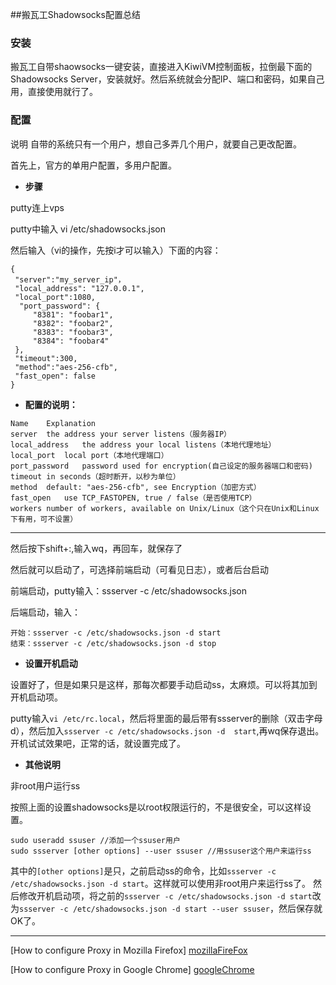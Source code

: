 ##搬瓦工Shadowsocks配置总结


### 安装

搬瓦工自带shaowsocks一键安装，直接进入KiwiVM控制面板，拉倒最下面的Shadowsocks Server，安装就好。然后系统就会分配IP、端口和密码，如果自己用，直接使用就行了。

### 配置

说明
自带的系统只有一个用户，想自己多弄几个用户，就要自己更改配置。

首先上，官方的单用户配置，多用户配置。

* **步骤**

putty连上vps

putty中输入 vi /etc/shadowsocks.json

然后输入（vi的操作，先按i才可以输入）下面的内容：

```
{
 "server":"my_server_ip"，
 "local_address": "127.0.0.1",
 "local_port":1080,
  "port_password": {
     "8381": "foobar1",
     "8382": "foobar2",
     "8383": "foobar3",
     "8384": "foobar4"
 },
 "timeout":300,
 "method":"aes-256-cfb",
 "fast_open": false
}
```

* **配置的说明：**

```
Name	Explanation
server	the address your server listens（服务器IP）
local_address	the address your local listens（本地代理地址）
local_port	local port（本地代理端口）
port_password	password used for encryption(自己设定的服务器端口和密码)
timeout	in seconds（超时断开，以秒为单位）
method	default: "aes-256-cfb", see Encryption（加密方式）
fast_open	use TCP_FASTOPEN, true / false（是否使用TCP）
workers	number of workers, available on Unix/Linux（这个只在Unix和Linux下有用，可不设置）
```

----

然后按下shift+:,输入wq，再回车，就保存了

然后就可以启动了，可选择前端启动（可看见日志），或者后台启动

前端启动，putty输入：ssserver -c /etc/shadowsocks.json

后端启动，输入：

```
开始：ssserver -c /etc/shadowsocks.json -d start
结束：ssserver -c /etc/shadowsocks.json -d stop
```

* **设置开机启动**

设置好了，但是如果只是这样，那每次都要手动启动ss，太麻烦。可以将其加到开机启动项。

putty输入`vi /etc/rc.local`，然后将里面的最后带有ssserver的删除（双击字母d），然后加入`ssserver -c /etc/shadowsocks.json -d 
start`,再wq保存退出。开机试试效果吧，正常的话，就设置完成了。

* **其他说明**

非root用户运行ss

按照上面的设置shadowsocks是以root权限运行的，不是很安全，可以这样设置。

```
sudo useradd ssuser //添加一个ssuser用户
sudo ssserver [other options] --user ssuser //用ssuser这个用户来运行ss
```

其中的`[other options]`是只，之前启动ss的命令，比如`ssserver -c /etc/shadowsocks.json -d start`。这样就可以使用非root用户来运行ss了。 然后修改开机启动项，将之前的`ssserver -c /etc/shadowsocks.json -d start`改为`ssserver -c /etc/shadowsocks.json -d start --user ssuser`，然后保存就OK了。




----

[How to configure Proxy in Mozilla Firefox] [mozillaFireFox] 

[How to configure Proxy in Google Chrome] [googleChrome]


[mozillaFireFox]: [http://www.tomsguide.com/faq/id-1847788/configure-proxy-settings-mozilla-firefox.html]

[googleChrome]: [https://support.google.com/chrome/answer/96815]